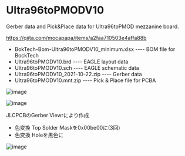 # Ultra96toPMODV10

Gerber data and Pick&Place data for Ultra96toPMOD mezzanine board.

https://qiita.com/mocapapa/items/a2faa710503e4affa88b

- BokTech-Bom-Ultra96toPMODV10_minimum.xlsx ---- BOM file for BockTech
- Ultra96toPMODV10.brd ---- EAGLE layout data
- Ultra96toPMODV10.sch ---- EAGLE schematic data
- Ultra96toPMODV10_2021-10-22.zip ---- Gerber data
- Ultra96toPMODV10.mnt.zip ---- Pick & Place file for PCBA

![image](https://user-images.githubusercontent.com/64763/183347072-aa02bebf-6ecb-4c90-b478-86181b36bd81.png)

![image](https://user-images.githubusercontent.com/64763/183347653-14fc9460-2da2-4bb5-bef1-bcc6c386d05d.png)

JLCPCBのGerber Viewrにより作成
- 色変換 Top Solder Maskを0x00be00に(3回)
- 色変換 Holeを黒色に

![image](https://user-images.githubusercontent.com/64763/183350051-a72a8469-b3f4-40f1-b3a1-04dac5a4da81.png)
